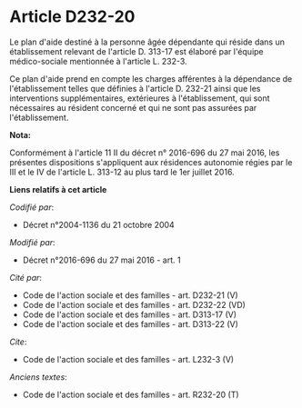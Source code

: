 # Article D232-20

Le plan d'aide destiné à la personne âgée dépendante qui réside dans un établissement relevant de l'article D. 313-17 est
élaboré par l'équipe médico-sociale mentionnée à l'article L. 232-3. 

Ce plan d'aide prend en compte les charges afférentes à la dépendance de l'établissement telles que définies à l'article D.
232-21 ainsi que les interventions supplémentaires, extérieures à l'établissement, qui sont nécessaires au résident concerné
et qui ne sont pas assurées par l'établissement.

**Nota:**

Conformément à l'article 11 II du décret n° 2016-696 du 27 mai 2016, les présentes dispositions s'appliquent aux résidences
autonomie régies par le III et le IV de l'article L. 313-12 au plus tard le 1er juillet 2016.

**Liens relatifs à cet article**

_Codifié par_:

  - Décret n°2004-1136 du 21 octobre 2004

_Modifié par_:

  - Décret n°2016-696 du 27 mai 2016 - art. 1

_Cité par_:

  - Code de l'action sociale et des familles - art. D232-21 (V)
  - Code de l'action sociale et des familles - art. D232-22 (VD)
  - Code de l'action sociale et des familles - art. D313-17 (V)
  - Code de l'action sociale et des familles - art. D313-22 (V)

_Cite_:

  - Code de l'action sociale et des familles - art. L232-3 (V)

_Anciens textes_:

  - Code de l'action sociale et des familles - art. R232-20 (T)
